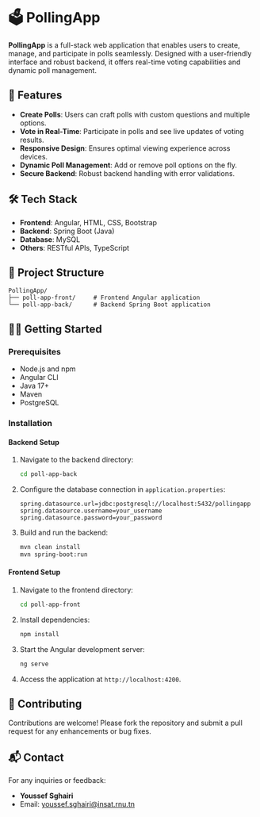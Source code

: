 # 🗳️ PollingApp

**PollingApp** is a full-stack web application that enables users to create, manage, and participate in polls seamlessly. Designed with a user-friendly interface and robust backend, it offers real-time voting capabilities and dynamic poll management.

## 🚀 Features

- **Create Polls**: Users can craft polls with custom questions and multiple options.
- **Vote in Real-Time**: Participate in polls and see live updates of voting results.
- **Responsive Design**: Ensures optimal viewing experience across devices.
- **Dynamic Poll Management**: Add or remove poll options on the fly.
- **Secure Backend**: Robust backend handling with error validations.

## 🛠️ Tech Stack

- **Frontend**: Angular, HTML, CSS, Bootstrap
- **Backend**: Spring Boot (Java)
- **Database**: MySQL
- **Others**: RESTful APIs, TypeScript

## 📂 Project Structure

```
PollingApp/
├── poll-app-front/     # Frontend Angular application
└── poll-app-back/      # Backend Spring Boot application
```

## 🧑‍💻 Getting Started

### Prerequisites

- Node.js and npm
- Angular CLI
- Java 17+
- Maven
- PostgreSQL

### Installation

#### Backend Setup

1. Navigate to the backend directory:

   ```bash
   cd poll-app-back
   ```

2. Configure the database connection in `application.properties`:

   ```properties
   spring.datasource.url=jdbc:postgresql://localhost:5432/pollingapp
   spring.datasource.username=your_username
   spring.datasource.password=your_password
   ```

3. Build and run the backend:

   ```bash
   mvn clean install
   mvn spring-boot:run
   ```

#### Frontend Setup

1. Navigate to the frontend directory:

   ```bash
   cd poll-app-front
   ```

2. Install dependencies:

   ```bash
   npm install
   ```

3. Start the Angular development server:

   ```bash
   ng serve
   ```

4. Access the application at `http://localhost:4200`.

## 🤝 Contributing

Contributions are welcome! Please fork the repository and submit a pull request for any enhancements or bug fixes.

## 📬 Contact

For any inquiries or feedback:

- **Youssef Sghairi**
- Email: [youssef.sghairi@insat.rnu.tn](mailto:youssef.sghairi@insat.rnu.tn)
